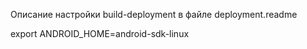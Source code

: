 Описание настройки build-deployment в файле deployment.readme

export ANDROID_HOME=android-sdk-linux
